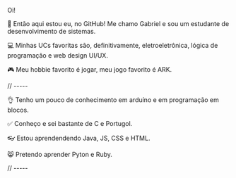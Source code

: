 Oi!

👀 Então aqui estou eu, no GitHub! Me chamo Gabriel e sou um estudante de desenvolvimento de sistemas.

💻 Minhas UCs favoritas são, definitivamente, eletroeletrônica, lógica de programação e web design UI/UX.

🎮 Meu hobbie favorito é jogar, meu jogo favorito é ARK.

// -----

👌 Tenho um pouco de conhecimento em arduíno e em programação em blocos.

✅ Conheço e sei bastante de C e Portugol.

👓 Estou aprendendendo Java, JS, CSS e HTML.

😸 Pretendo aprender Pyton e Ruby.

// -----

